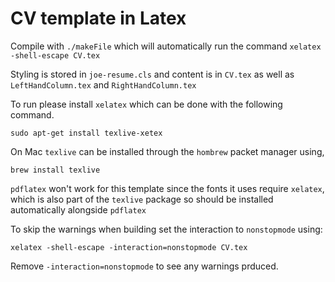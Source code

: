 # CV template in Latex

Compile with `./makeFile` which will automatically run the command `xelatex -shell-escape CV.tex` 

Styling is stored in `joe-resume.cls` and content is in `CV.tex` as well as `LeftHandColumn.tex` and `RightHandColumn.tex`

To run please install `xelatex` which can be done with the following command. 

```
sudo apt-get install texlive-xetex
```

On Mac `texlive` can be installed through the `hombrew` packet manager using,

```
brew install texlive
```

`pdflatex` won't work for this template since the fonts it uses require `xelatex`, which is also part of the `texlive` package so should be installed automatically alongside `pdflatex`

To skip the warnings when building set the interaction to `nonstopmode` using:

```
xelatex -shell-escape -interaction=nonstopmode CV.tex
```

Remove `-interaction=nonstopmode` to see any warnings prduced.
